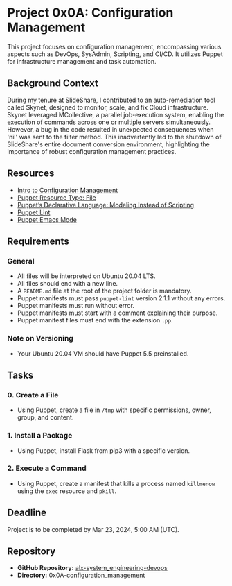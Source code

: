 # Project 0x0A: Configuration Management

This project focuses on configuration management, encompassing various aspects such as DevOps, SysAdmin, Scripting, and CI/CD. It utilizes Puppet for infrastructure management and task automation.

## Background Context

During my tenure at SlideShare, I contributed to an auto-remediation tool called Skynet, designed to monitor, scale, and fix Cloud infrastructure. Skynet leveraged MCollective, a parallel job-execution system, enabling the execution of commands across one or multiple servers simultaneously. However, a bug in the code resulted in unexpected consequences when 'nil' was sent to the filter method. This inadvertently led to the shutdown of SlideShare's entire document conversion environment, highlighting the importance of robust configuration management practices.

## Resources

- [Intro to Configuration Management](https://www.redhat.com/en/topics/automation/what-is-configuration-management)
- [Puppet Resource Type: File](https://puppet.com/docs/puppet/7/types/file.html)
- [Puppet’s Declarative Language: Modeling Instead of Scripting](https://puppet.com/docs/puppet/7/lang_intro.html)
- [Puppet Lint](https://puppet.com/docs/puppet/7/style_guide.html)
- [Puppet Emacs Mode](https://github.com/voxpupuli/puppet-emacs)

## Requirements

### General
- All files will be interpreted on Ubuntu 20.04 LTS.
- All files should end with a new line.
- A `README.md` file at the root of the project folder is mandatory.
- Puppet manifests must pass `puppet-lint` version 2.1.1 without any errors.
- Puppet manifests must run without error.
- Puppet manifests must start with a comment explaining their purpose.
- Puppet manifest files must end with the extension `.pp`.

### Note on Versioning
- Your Ubuntu 20.04 VM should have Puppet 5.5 preinstalled.

## Tasks

### 0. Create a File
- Using Puppet, create a file in `/tmp` with specific permissions, owner, group, and content.

### 1. Install a Package
- Using Puppet, install Flask from pip3 with a specific version.

### 2. Execute a Command
- Using Puppet, create a manifest that kills a process named `killmenow` using the `exec` resource and `pkill`.

## Deadline
Project is to be completed by Mar 23, 2024, 5:00 AM (UTC).

## Repository
- **GitHub Repository:** [alx-system_engineering-devops](https://github.com/Salma-fathi/alx-system_engineering-devops)
- **Directory:** 0x0A-configuration_management
